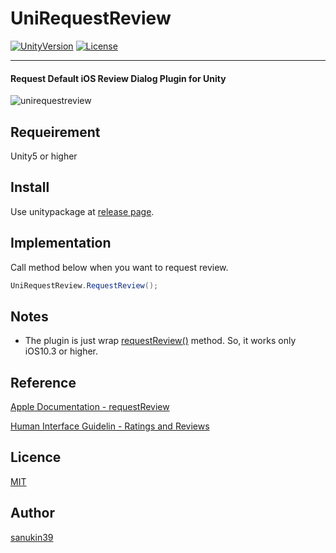 # UniRequestReview

[![UnityVersion](https://img.shields.io/badge/Unity-2017.2.1f1-green.svg)](https://unity3d.com/jp/get-unity/download)
[![License](https://img.shields.io/badge/License-MIT-lightgrey.svg)](https://github.com/sanukin39/UniRequestReview/blob/master/LICENSE)

---

#### Request Default iOS Review Dialog Plugin for Unity
![unirequestreview](https://user-images.githubusercontent.com/6077255/34779363-4a357cca-f663-11e7-9837-7e874a8f3a1b.png)

## Requeirement
Unity5 or higher

## Install
Use unitypackage at [release page](https://github.com/sanukin39/UniRequestReview/releases).

## Implementation
Call method below when you want to request review.
```cs
UniRequestReview.RequestReview();
```

## Notes
- The plugin is just wrap [requestReview()](https://developer.apple.com/documentation/storekit/skstorereviewcontroller/2851536-requestreview) method. So, it works only iOS10.3 or higher.

## Reference
[Apple Documentation - requestReview](https://developer.apple.com/documentation/storekit/skstorereviewcontroller/2851536-requestreview)

[Human Interface Guidelin - Ratings and Reviews](https://developer.apple.com/ios/human-interface-guidelines/system-capabilities/ratings-and-reviews/)

## Licence

[MIT](https://github.com/sanukin39/UniRequestReview/blob/master/LICENSE)

## Author

[sanukin39](https://github.com/sanukin39)
